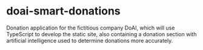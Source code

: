 # doai-smart-donations
Donation application for the fictitious company DoAI, which will use TypeScript to develop the static site, also containing a donation section with artificial intelligence used to determine donations more accurately.
